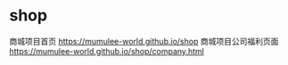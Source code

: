 # shop
商城项目首页
https://mumulee-world.github.io/shop
商城项目公司福利页面
https://mumulee-world.github.io/shop/company.html